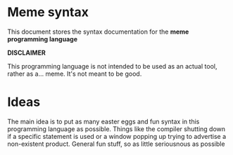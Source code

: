 # Meme syntax

This document stores the syntax documentation for the **meme programming language**

**DISCLAIMER**

This programming language is not intended to be used as an actual tool, rather as a... meme. It's not meant to be good.

# Ideas

The main idea is to put as many easter eggs and fun syntax in this programming language as possible. Things like the compiler shutting down if a 
specific statement is used or a window popping up trying to advertise a non-existent product. General fun stuff, so as little seriousnous as possible